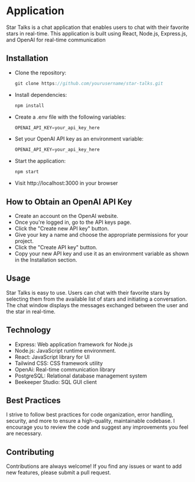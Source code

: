 
# Application

Star Talks is a chat application that enables users to chat with their favorite stars in real-time. This application is built using React, Node.js, Express.js, and OpenAI for real-time communication


## Installation

* Clone the repository: 
    ```javascript
    git clone https://github.com/yourusername/star-talks.git
* Install dependencies:
    ```javascript
    npm install
* Create a .env file with the following variables:
    ```javascript
    OPENAI_API_KEY=your_api_key_here
* Set your OpenAI API key as an environment variable: 
    ```javascript
    OPENAI_API_KEY=your_api_key_here
* Start the application: 
    ```javascript
    npm start
* Visit http://localhost:3000 in your browser

## How to Obtain an OpenAI API Key

* Create an account on the OpenAI website.
* Once you're logged in, go to the API keys page.
* Click the "Create new API key" button.
* Give your key a name and choose the appropriate permissions for your project.
* Click the "Create API key" button.
* Copy your new API key and use it as an environment variable as shown in the Installation section.




## Usage

Star Talks is easy to use. Users can chat with their favorite stars by selecting them from the available list of stars and initiating a conversation. The chat window displays the messages exchanged between the user and the star in real-time.




## Technology

* Express: Web application framework for Node.js
* Node.js: JavaScript runtime environment.
* React: JavaScript library for UI
* Tailwind CSS: CSS framework utility
* OpenAi: Real-time communication library
* PostgreSQL: Relational database management system
* Beekeeper Studio: SQL GUI client
## Best Practices

I strive to follow best practices for code organization, error handling, security, and more to ensure a high-quality, maintainable codebase. I encourage you to review the code and suggest any improvements you feel are necessary. 
## Contributing 

Contributions are always welcome! If you find any issues or want to add new features, please submit a pull request.
